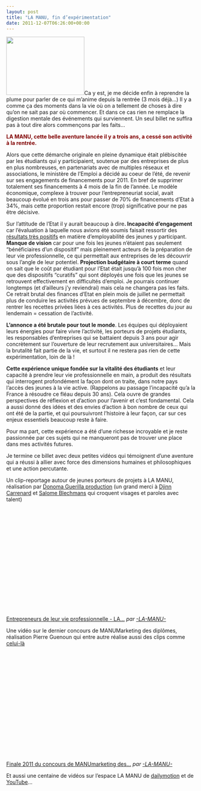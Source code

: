```yaml
---
layout: post
title: "LA MANU, fin d’expérimentation"
date: 2011-12-07T06:26:00+00:00
---
```

<div class="main">
		<p><a href="/juliecoudry/uploads/2011/12/photo-decroche-lm.jpg"><img class="alignleft size-medium wp-image-1012" title="photo-decroche-lm" src="/juliecoudry/uploads/2011/12/photo-decroche-lm.jpg" alt="" width="208" height="155"></a>Ca y est, je me décide enfin à reprendre la plume pour parler de ce qui m’anime depuis la rentrée (3 mois déjà…) Il y a comme ça des moments dans la vie où on a tellement de choses à dire qu’on ne sait pas par où commencer. Et dans ce cas rien ne remplace la digestion mentale des événements qui surviennent. Un seul billet ne suffira pas à tout dire alors commençons par les faits…</p>
	<p><strong><span style="color: #800080;"><span style="color: #800000;">LA MANU, cette belle aventure lancée il y a trois ans, a cessé son activité à la rentrée.</span></span></strong></p>
	<p>Alors que cette démarche originale en pleine dynamique était plébiscitée par les étudiants qui y participaient, soutenue par des entreprises de plus en plus nombreuses, en partenariats avec de multiples réseaux et associations, le ministère de l’Emploi a décidé au coeur de l’été, de revenir sur ses engagements de financements pour 2011. En bref de supprimer totalement ses financements à 4 mois de la fin de l’année. Le modèle économique, complexe à trouver pour l’entrepreneuriat social, avait beaucoup évolué en trois ans pour passer de 70% de financements d’Etat à 34%, mais cette proportion restait encore (trop) significative pour ne pas être décisive.</p>
	<p>Sur l’attitude de l’Etat il y aurait beaucoup à dire<strong>. Incapacité d’engagement</strong> car l’évaluation à laquelle nous avions été soumis faisait ressortir des <a href="http://tinyurl.com/c25d2c2">résultats très positifs</a> en matière d’employabilité des jeunes y participant. <strong>Manque de vision</strong> car pour une fois les jeunes n’étaient pas seulement “bénéficiaires d’un dispositif” mais pleinement acteurs de la préparation de leur vie professionnelle, ce qui permettait aux entreprises de les découvrir sous l’angle de leur potentiel. <strong>Projection budgétaire à court terme</strong> quand on sait que le coût par étudiant pour l’Etat était jusqu’à 100 fois mon cher que des dispositifs “curatifs” qui sont déployés une fois que les jeunes se retrouvent effectivement en difficultés d’emploi. Je pourrais continuer longtemps (et d’ailleurs j’y reviendrai) mais cela ne changera pas les faits. Ce retrait brutal des finances d’Etat en plein mois de juillet ne permettait plus de conduire les activités prévues de septembre à décembre, donc de rentrer les recettes privées liées à ces activités. Plus de recettes du jour au lendemain = cessation de l’activité.</p>
	<p><strong>L’annonce a été brutale pour tout le monde</strong>. Les équipes qui déployaient leurs énergies pour faire vivre l’activité, les porteurs de projets étudiants, les responsables d’entreprises qui se battaient depuis 3 ans pour agir concrètement sur l’ouverture de leur recrutement aux universitaires… Mais la brutalité fait partie de la vie, et surtout il ne restera pas rien de cette expérimentation, loin de là !</p>
	<p><strong>Cette expérience unique fondée sur la vitalité des étudiants</strong> et leur capacité à prendre leur vie professionnelle en main, a produit des résultats qui interrogent profondément la façon dont on traite, dans notre pays l’accès des jeunes à la vie active. (Rappelons au passage l’incapacité qu’a la France à résoudre ce fléau depuis 30 ans). Cela ouvre de grandes perspectives de réflexion et d’action pour l’avenir et c’est fondamental. Cela a aussi donné des idées et des envies d’action à bon nombre de ceux qui ont été de la partie, et qui poursuivront l’histoire à leur façon, car sur ces enjeux essentiels beaucoup reste à faire.</p>
	<p>Pour ma part, cette expérience a été d’une richesse incroyable et je reste passionnée par ces sujets qui ne manqueront pas de trouver une place dans mes activités futures.</p>
	<p>Je termine ce billet avec deux petites vidéos qui témoignent d’une aventure qui a réussi à allier avec force des dimensions humaines et philosophiques et une action percutante.</p>
	<p>Un clip-reportage autour de jeunes porteurs de projets à LA MANU, réalisation par <a href="http://www.donoma.fr/">Donoma Guerilla production</a> (un grand merci à <a href="https://twitter.com/?iid=am-42194999313228231901521641&amp;nid=23+following_user&amp;uid=16297955&amp;utm_content=profile#!/djinncarrenard">Djinn Carrenard</a> et <a href="https://twitter.com/?iid=am-42194999313228231901521641&amp;nid=23+following_user&amp;uid=16297955&amp;utm_content=profile#!/salomeblechmans">Salome Blechmans</a> qui croquent visages et paroles avec talent)</p>
	<p><object classid="clsid:d27cdb6e-ae6d-11cf-96b8-444553540000" width="480" height="270" codebase="http://download.macromedia.com/pub/shockwave/cabs/flash/swflash.cab#version=6,0,40,0"><br>
<param name="allowFullScreen" value="true">
<param name="allowScriptAccess" value="always">
<param name="wmode" value="transparent">
<param name="src" value="http://www.dailymotion.com/swf/video/xmsoq5">
<embed type="application/x-shockwave-flash" width="480" height="270" src="http://www.dailymotion.com/swf/video/xmsoq5" wmode="transparent" allowscriptaccess="always" allowfullscreen="true"></embed></object><br>
<a href="http://www.dailymotion.com/video/xmsoq5_entrepreneurs-de-leur-vie-professionnelle-la-manu_news" target="_blank">Entrepreneurs de leur vie professionnelle - LA…</a> <em>par <a href="http://www.dailymotion.com/-LA-MANU-" target="_blank">-LA-MANU-</a></em></p>
	<p>Une vidéo sur le dernier concours de MANUMarketing des diplômes, réalisation Pierre Guenoun qui entre autre réalise aussi des clips comme <a href="http://www.protoclip.com/clips-1568-140-Dans-L'air-de-Lisa-Portelli-realise-par-Pierre-Guenoun">celui-là</a><br>
<em></em><br>
<object classid="clsid:d27cdb6e-ae6d-11cf-96b8-444553540000" width="480" height="270" codebase="http://download.macromedia.com/pub/shockwave/cabs/flash/swflash.cab#version=6,0,40,0"><br>
<param name="allowFullScreen" value="true">
<param name="allowScriptAccess" value="always">
<param name="wmode" value="transparent">
<param name="src" value="http://www.dailymotion.com/swf/video/xmt4a7">
<embed type="application/x-shockwave-flash" width="480" height="270" src="http://www.dailymotion.com/swf/video/xmt4a7" wmode="transparent" allowscriptaccess="always" allowfullscreen="true"></embed></object><br>
<a href="http://www.dailymotion.com/video/xmt4a7_finale-2011-du-concours-de-manumarketing-des-diplomes_news" target="_blank">Finale 2011 du concours de MANUmarketing des…</a> <em>par <a href="http://www.dailymotion.com/-LA-MANU-" target="_blank">-LA-MANU-</a></em></p>
	<p>Et aussi une centaine de vidéos sur l’espace LA MANU de <a href="http://www.dailymotion.com/-LA-MANU-#videoId=xd625q">dailymotion</a> et de <a href="http://www.youtube.com/user/lamanuvideos#g/a">YouTube</a>…
</p>
</div>